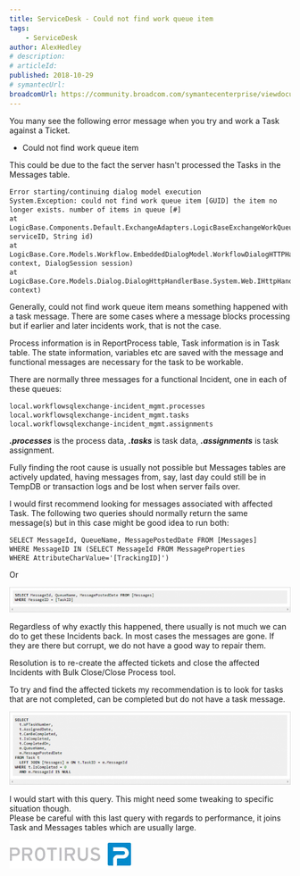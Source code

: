```yaml
---
title: ServiceDesk - Could not find work queue item
tags:
    - ServiceDesk
author: AlexHedley
# description: 
# articleId: 
published: 2018-10-29
# symantecUrl:
broadcomUrl: https://community.broadcom.com/symantecenterprise/viewdocument/servicedesk-could-not-find-work-q?CommunityKey=04ead5e9-3643-4118-b853-afa5a58710c6&tab=librarydocuments
---
```


You many see the following error message when you try and work a Task against a Ticket.
  
- Could not find work queue item

This could be due to the fact the server hasn't processed the Tasks in the Messages table.

    Error starting/continuing dialog model execution 
    System.Exception: could not find work queue item [GUID] the item no longer exists. number of items in queue [#]
    at LogicBase.Components.Default.ExchangeAdapters.LogicBaseExchangeWorkQueue.GetItem(String serviceID, String id) 
    at LogicBase.Core.Models.Workflow.EmbeddedDialogModel.WorkflowDialogHTTPHandler.StartDialog(HttpContext context, DialogSession session) 
    at LogicBase.Core.Models.Dialog.DialogHttpHandlerBase.System.Web.IHttpHandler.ProcessRequest(HttpContext context) 

Generally, could not find work queue item means something happened with a task message. There are some cases where a message blocks processing but if earlier and later incidents work, that is not the case.
  
Process information is in ReportProcess table, Task information is in Task table. The state information, variables etc are saved with the message and functional messages are necessary for the task to be workable.
  
There are normally three messages for a functional Incident, one in each of these queues:

    local.workflowsqlexchange-incident_mgmt.processes
    local.workflowsqlexchange-incident_mgmt.tasks
    local.workflowsqlexchange-incident_mgmt.assignments

***.processes*** is the process data, ***.tasks*** is task data, ***.assignments*** is task assignment.
  
Fully finding the root cause is usually not possible but Messages tables are actively updated, having messages from, say, last day could still be in TempDB or transaction logs and be lost when server fails over.
  
I would first recommend looking for messages associated with affected Task. The following two queries should normally return the same message(s) but in this case might be good idea to run both:

    SELECT MessageId, QueueName, MessagePostedDate FROM [Messages]
    WHERE MessageID IN (SELECT MessageId FROM MessageProperties
    WHERE AttributeCharValue='[TrackingID]')

Or
  
![SQL - Messages](images\ServiceDesk_SQL_Messages.png)
  
Regardless of why exactly this happened, there usually is not much we can do to get these Incidents back. In most cases the messages are gone. If they are there but corrupt, we do not have a good way to repair them.
  
Resolution is to re-create the affected tickets and close the affected Incidents with Bulk Close/Close Process tool.
  
To try and find the affected tickets my recommendation is to look for tasks that are not completed, can be completed but do not have a task message.
  
![SQL - Task](images\ServiceDesk_SQL_Task.png)
  
I would start with this query. This might need some tweaking to specific situation though.  
Please be careful with this last query with regards to performance, it joins Task and Messages tables which are usually large.

[![Protirus](images\Protirus.png)](https://www.protirus.com)
